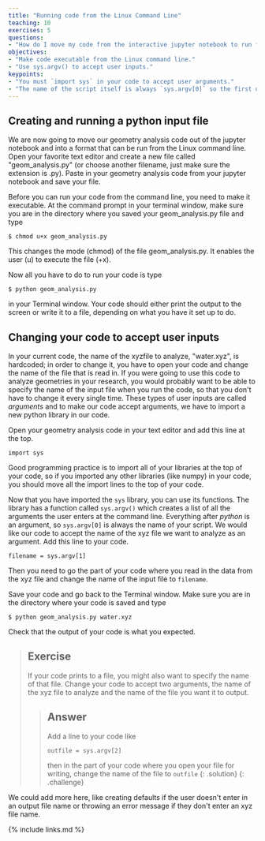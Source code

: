 ```yaml
---
title: "Running code from the Linux Command Line"
teaching: 10
exercises: 5
questions:
- "How do I move my code from the interactive jupyter notebook to run from the Linux command line?"
objectives:
- "Make code executable from the Linux command line."
- "Use sys.argv() to accept user inputs."
keypoints:
- "You must `import sys` in your code to accept user arguments."
- "The name of the script itself is always `sys.argv[0]` so the first user input is normally `sys.argv[1]`."
---
```

## Creating and running a python input file

We are now going to move our geometry analysis code out of the jupyter notebook and into a format that can be run from the Linux command line.  Open your favorite text editor and create a new file called "geom_analysis.py" (or choose another filename, just make sure the extension is .py).  Paste in your geometry analysis code from your jupyter notebook and save your file.

Before you can run your code from the command line, you need to make it executable.  At the command prompt in your terminal window, make sure you are in the directory where you saved your geom_analysis.py file and type
```
$ chmod u+x geom_analysis.py
```
This changes the mode (chmod) of the file geom_analysis.py.  It enables the user (u) to execute the file (+x).  

Now all you have to do to run your code is type
```
$ python geom_analysis.py
```
in your Terminal window.  Your code should either print the output to the screen or write it to a file, depending on what you have it set up to do.  

## Changing your code to accept user inputs
In your current code, the name of the xyzfile to analyze, "water.xyz", is hardcoded; in order to change it, you have to open your code and change the name of the file that is read in.  If you were going to use this code to analyze geometries in your research, you would probably want to be able to specify the name of the input file when you run the code, so that you don't have to change it every single time.  These types of user inputs are called *arguments* and to make our code accept arguments, we have to import a new python library in our code.  

Open your geometry analysis code in your text editor and add this line at the top.
```
import sys
```
Good programming practice is to import all of your libraries at the top of your code, so if you imported any other libraries (like numpy) in your code, you should move all the import lines to the top of your code.  

Now that you have imported the `sys` library, you can use its functions.  The library has a function called `sys.argv()` which creates a list of all the arguments the user enters at the command line.  Everything after *python* is an argument, so `sys.argv[0]` is always the name of your script.  We would like our code to accept the name of the xyz file we want to analyze as an argument.  Add this line to your code.
```
filename = sys.argv[1]
```
Then you need to go the part of your code where you read in the data from the xyz file and change the name of the input file to `filename`.  

Save your code and go back to the Terminal window.  Make sure you are in the directory where your code is saved and type
```
$ python geom_analysis.py water.xyz
```
Check that the output of your code is what you expected.

> ## Exercise
> If your code prints to a file, you might also want to specify the name of that file.  Change your code to accept two arguments, the name of the xyz file to analyze and the name of the file you want it to output.  
>
>> ## Answer
>> Add a line to your code like
>> ```
>> outfile = sys.argv[2]
>> ```
>> then in the part of your code where you open your file for writing, change the name of the file to `outfile`
> {: .solution}
{: .challenge}

We could add more here, like creating defaults if the user doesn't enter in an output file name or throwing an error message if they don't enter an xyz file name.

{% include links.md %}
